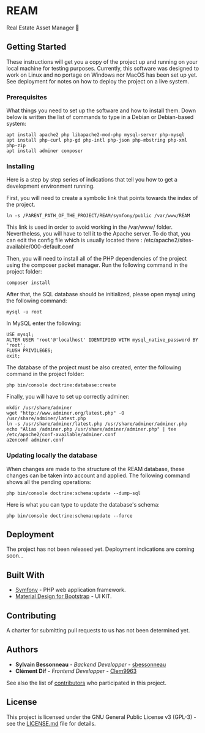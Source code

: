 # REAM

Real Estate Asset Manager 🧾

## Getting Started

These instructions will get you a copy of the project up and running on your local machine for testing purposes.
Currently, this software was designed to work on Linux and no portage on Windows nor MacOS has been set up yet.
See deployment for notes on how to deploy the project on a live system.

### Prerequisites

What things you need to set up the software and how to install them.
Down below is written the list of commands to type in a Debian or Debian-based system:

```
apt install apache2 php libapache2-mod-php mysql-server php-mysql
apt install php-curl php-gd php-intl php-json php-mbstring php-xml php-zip
apt install adminer composer
```

### Installing

Here is a step by step series of indications that tell you how to get a development environment running.

First, you will need to create a symbolic link that points towards the index of the project.

```
ln -s /PARENT_PATH_OF_THE_PROJECT/REAM/symfony/public /var/www/REAM
```

This link is used in order to avoid working in the /var/www/ folder. Nevertheless, you will have to tell it to the Apache server. To do that, you can edit the config file which is usually located there : /etc/apache2/sites-available/000-default.conf

Then, you will need to install all of the PHP dependencies of the project using the composer packet manager.
Run the following command in the project folder:

```
composer install
```

After that, the SQL database should be initialized, please open mysql using the following command:

```
mysql -u root
```

In MySQL enter the following:

```
USE mysql;
ALTER USER 'root'@'localhost' IDENTIFIED WITH mysql_native_password BY 'root';
FLUSH PRIVILEGES;
exit;
```

The database of the project must be also created, enter the following command in the project folder:

```
php bin/console doctrine:database:create
```

Finally, you will have to set up correctly adminer:

```
mkdir /usr/share/adminer
wget "http://www.adminer.org/latest.php" -O /usr/share/adminer/latest.php
ln -s /usr/share/adminer/latest.php /usr/share/adminer/adminer.php
echo "Alias /adminer.php /usr/share/adminer/adminer.php" | tee /etc/apache2/conf-available/adminer.conf
a2enconf adminer.conf
```

### Updating locally the database

When changes are made to the structure of the REAM database, these changes can be taken into account and applied.
The following command shows all the pending operations:

```
php bin/console doctrine:schema:update --dump-sql
```

Here is what you can type to update the database's schema:

```
php bin/console doctrine:schema:update --force
```

## Deployment

The project has not been released yet. Deployment indications are coming soon...

## Built With

- [Symfony](https://symfony.com/) - PHP web application framework.
- [Material Design for Bootstrap](https://mdbootstrap.com/) - UI KIT.

## Contributing

A charter for submitting pull requests to us has not been determined yet.

## Authors

- **Sylvain Bessonneau** - _Backend Developper_ - [sbessonneau](https://github.com/sbessonneau)
- **Clément Dif** - _Frontend Developper_ - [Clem9963](https://github.com/Clem9963)

See also the list of [contributors](https://github.com/Clem9963/REAM/contributors) who participated in this project.

## License

This project is licensed under the GNU General Public License v3 (GPL-3) - see the [LICENSE.md](LICENSE.md) file for details.
